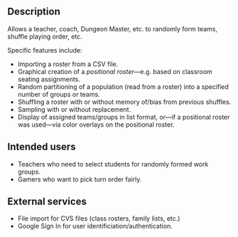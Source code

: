 ## Description

Allows a teacher, coach, Dungeon Master, etc. to randomly form teams, shuffle playing order, etc.

Specific features include:

* Importing a roster from a CSV file.
* Graphical creation of a _positional roster_&mdash;e.g. based on classroom seating assignments. 
* Random partitioning of a population (read from a roster) into a specified number of groups or teams.
* Shuffling a roster with or without memory of/bias from previous shuffles.
* Sampling with or without replacement. 
* Display of assigned teams/groups in list format, or&mdash;if a positional roster was used&mdash;via color overlays on the positional roster.

## Intended users

* Teachers who need to select students for randomly formed work groups.
* Gamers who want to pick turn order fairly.

## External services

* File import for CVS files (class rosters, family lists, etc.)
* Google Sign In for user identificiation/authentication.
